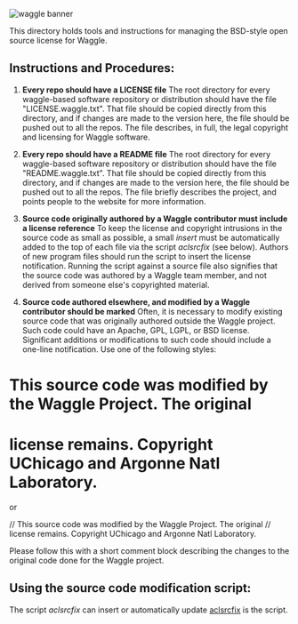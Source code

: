 
![waggle banner](http://www.mcs.anl.gov/research/projects/waggle/docs/Img/banner.png)

This directory holds tools and instructions for managing the BSD-style
open source license for Waggle.

## Instructions and Procedures:

1. **Every repo should have a LICENSE file** The root directory for
every waggle-based software repository or distribution should have the
file "LICENSE.waggle.txt".  That file should be copied directly from
this directory, and if changes are made to the version here, the file
should be pushed out to all the repos.  The file describes, in full,
the legal copyright and licensing for Waggle software.

2. **Every repo should have a README file** The root directory for
every waggle-based software repository or distribution should have the
file "README.waggle.txt".  That file should be copied directly from
this directory, and if changes are made to the version here, the file
should be pushed out to all the repos. The file briefly describes the
project, and points people to the website for more information.

3. **Source code originally authored by a Waggle contributor must
include a license reference** To keep the license and copyright
intrusions in the source code as small as possible, a small *insert*
must be automatically added to the top of each file via the script
*aclsrcfix* (see below). Authors of new program files should run the
script to insert the license notification. Running the script against
a source file also signifies that the source code was authored by a
Waggle team member, and not derived from someone else's copyrighted
material.

4. **Source code authored elsewhere, and modified by a Waggle
contributor should be marked** Often, it is necessary to modify
existing source code that was originally authored outside the Waggle
project.  Such code could have an Apache, GPL, LGPL, or BSD license.
Significant additions or modifications to such code should include a
one-line notification.  Use one of the following styles:

 # This source code was modified by the Waggle Project. The original
 # license remains. Copyright UChicago and Argonne Natl Laboratory.

 or

 // This source code was modified by the Waggle Project. The original
 // license remains. Copyright UChicago and Argonne Natl Laboratory.

Please follow this with a short comment block describing the changes
to the original code done for the Waggle project.

## Using the source code modification script:

The script *aclsrcfix* can insert or automatically update
[aclsrcfix](https://github.com/waggle-sensor/waggle/blob/master/utils/open_source_license/aclsrcfix)
is the script.
